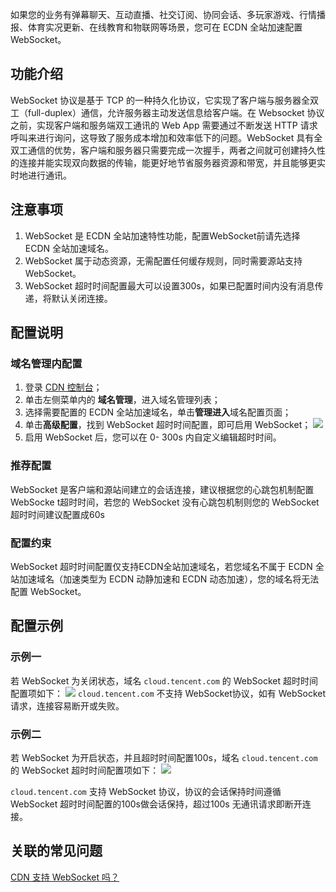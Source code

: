 如果您的业务有弹幕聊天、互动直播、社交订阅、协同会话、多玩家游戏、行情播报、体育实况更新、在线教育和物联网等场景，您可在 ECDN 全站加速配置WebSocket。

## 功能介绍

WebSocket 协议是基于 TCP 的一种持久化协议，它实现了客户端与服务器全双工（full-duplex）通信，允许服务器主动发送信息给客户端。在 Websocket 协议之前，实现客户端和服务端双工通讯的 Web App 需要通过不断发送 HTTP 请求呼叫来进行询问，这导致了服务成本增加和效率低下的问题。WebSocket 具有全双工通信的优势，客户端和服务器只需要完成一次握手，两者之间就可创建持久性的连接并能实现双向数据的传输，能更好地节省服务器资源和带宽，并且能够更实时地进行通讯。 

## 注意事项

1. WebSocket 是 ECDN 全站加速特性功能，配置WebSocket前请先选择 ECDN 全站加速域名。
2. WebSocket 属于动态资源，无需配置任何缓存规则，同时需要源站支持 WebSocket。
3. WebSocket 超时时间配置最大可以设置300s，如果已配置时间内没有消息传递，将默认关闭连接。


## 配置说明

### 域名管理内配置

1. 登录 [CDN 控制台](https://console.cloud.tencent.com/cdn)；
2. 单击左侧菜单内的 **域名管理**，进入域名管理列表；
3. 选择需要配置的 ECDN 全站加速域名，单击**管理进入**域名配置页面；
4. 单击**高级配置**，找到 WebSocket 超时时间配置，即可启用 WebSocket；
![](https://qcloudimg.tencent-cloud.cn/raw/47464f41b884033e49ebe0b2b5fbedb5.png)
5. 启用 WebSocket 后，您可以在 0- 300s 内自定义编辑超时时间。

### 推荐配置

WebSocket 是客户端和源站间建立的会话连接，建议根据您的心跳包机制配置 WebSocke t超时时间，若您的 WebSocket 没有心跳包机制则您的 WebSocket 超时时间建议配置成60s

### 配置约束
 
WebSocket 超时时间配置仅支持ECDN全站加速域名，若您域名不属于 ECDN 全站加速域名（加速类型为 ECDN 动静加速和 ECDN 动态加速），您的域名将无法配置 WebSocket。

## 配置示例

### 示例一

若 WebSocket 为关闭状态，域名 `cloud.tencent.com` 的 WebSocket 超时时间配置项如下：
![](https://qcloudimg.tencent-cloud.cn/raw/13828cad2c5b4ec6e27dba5b71b3276c.png)
`cloud.tencent.com` 不支持 WebSocket协议，如有 WebSocket 请求，连接容易断开或失败。

### 示例二

若 WebSocket 为开启状态，并且超时时间配置100s，域名 `cloud.tencent.com` 的 WebSocket 超时时间配置项如下：
![](https://qcloudimg.tencent-cloud.cn/raw/5633675c828f8517af9da7b840f81378.png)

`cloud.tencent.com` 支持 WebSocket 协议，协议的会话保持时间遵循 WebSocket 超时时间配置的100s做会话保持，超过100s 无通讯请求即断开连接。

## 关联的常见问题

[CDN 支持 WebSocket 吗？](https://cloud.tencent.com/document/product/228/11200#q26)
